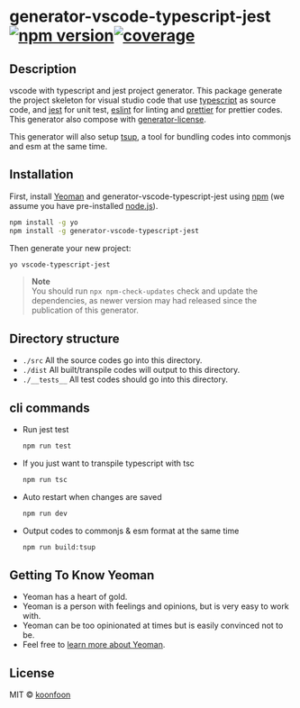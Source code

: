 # generator-vscode-typescript-jest [![npm version](https://badge.fury.io/js/generator-vscode-typescript-jest.svg)](https://badge.fury.io/js/generator-vscode-typescript-jest)[![coverage](https://github.com/koonfoon/generator-vscode-typescript-jest/actions/workflows/node-jest-test.yml/badge.svg)](https://github.com/koonfoon/generator-vscode-typescript-jest/actions/workflows/node-jest-test.yml)

## Description

vscode with typescript and jest project generator. This package generate the project skeleton for visual studio code that use [typescript](https://www.typescriptlang.org/) as source code, and [jest](https://jestjs.io/) for unit test, [eslint](https://marketplace.visualstudio.com/items?itemName=dbaeumer.vscode-eslint) for linting and [prettier](https://marketplace.visualstudio.com/items?itemName=esbenp.prettier-vscode) for prettier codes. This generator also compose with [generator-license](https://github.com/jozefizso/generator-license).

This generator will also setup [tsup](https://github.com/egoist/tsup), a tool for bundling codes into commonjs and esm at the same time.

## Installation

First, install [Yeoman](http://yeoman.io) and generator-vscode-typescript-jest using [npm](https://www.npmjs.com/) (we assume you have pre-installed [node.js](https://nodejs.org/)).

```bash
npm install -g yo
npm install -g generator-vscode-typescript-jest
```

Then generate your new project:

```bash
yo vscode-typescript-jest
```

> **Note**  
> You should run `npx npm-check-updates` check and update the dependencies, as newer version may had released since the publication of this generator.

## Directory structure

- `./src` All the source codes go into this directory.
- `./dist` All built/transpile codes will output to this directory.
- `./__tests__` All test codes should go into this directory.

## cli commands

- Run jest test

  ```bash
  npm run test
  ```

- If you just want to transpile typescript with tsc

  ```bash
  npm run tsc
  ```

- Auto restart when changes are saved

  ```bash
  npm run dev
  ```

- Output codes to commonjs & esm format at the same time

  ```bash
  npm run build:tsup
  ```

## Getting To Know Yeoman

- Yeoman has a heart of gold.
- Yeoman is a person with feelings and opinions, but is very easy to work with.
- Yeoman can be too opinionated at times but is easily convinced not to be.
- Feel free to [learn more about Yeoman](http://yeoman.io/).

## License

MIT © [koonfoon]()
